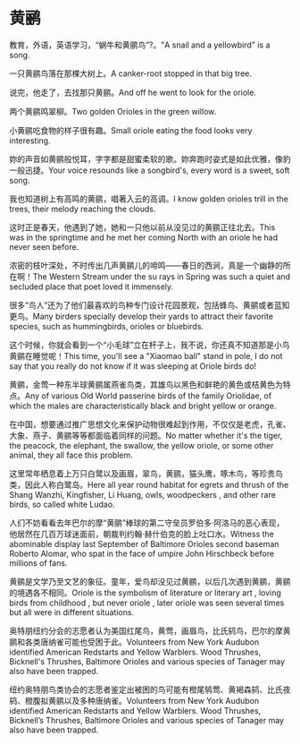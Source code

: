 # 黄鹂

<p><span class="chinese">教育，外语，英语学习，“蜗牛和黄鹂鸟”?。</span><span class="english">"A snail and a yellowbird" is a song.</span></p>

<p><span class="chinese">一只黄鹂鸟落在那棵大树上。</span><span class="english">A canker-root stopped in that big tree.</span></p>

<p><span class="chinese">说完，他走了，去找那只黄鹂。</span><span class="english">And off he went to look for the oriole.</span></p>

<p><span class="chinese">两个黄鹂鸣翠柳。</span><span class="english">Two golden Orioles in the green willow.</span></p>

<p><span class="chinese">小黄鹂吃食物的样子很有趣。</span><span class="english">Small oriole eating the food looks very interesting.</span></p>

<p><span class="chinese">妳的声音如黄鹂般悦耳，字字都是甜蜜柔软的歌。妳奔跑时姿式是如此优雅，像豹一般迅捷。</span><span class="english">Your voice resounds like a songbird's, every word is a sweet, soft song.</span></p>

<p><span class="chinese">我也知道树上有高鸣的黄鹂，唱著入云的高调。</span><span class="english">I know golden orioles trill in the trees, their melody reaching the clouds.</span></p>

<p><span class="chinese">这时正是春天，他遇到了她，她和一只他以前从没见过的黄鹂正往北去。</span><span class="english">This was in the springtime and he met her coming North with an oriole he had never seen before.</span></p>

<p><span class="chinese">浓密的枝叶深处，不时传出几声黄鹂儿的啼鸣——春日的西涧，真是一个幽静的所在啊！</span><span class="english">The Western Stream under the su rays in Spring was such a quiet and secluded place that poet loved it immensely.</span></p>

<p><span class="chinese">很多“鸟人”还为了他们最喜欢的鸟种专门设计花园景观，包括蜂鸟、黄鹂或者蓝知更鸟。</span><span class="english">Many birders specially develop their yards to attract their favorite species, such as hummingbirds, orioles or bluebirds.</span></p>

<p><span class="chinese">这个时候，你就会看到一个“小毛球”立在杆子上，我不说，你还真不知道那是小鸟黄鹂在睡觉呢！</span><span class="english">This time, you'll see a "Xiaomao ball" stand in pole, I do not say that you really do not know if it was sleeping at Oriole birds do!</span></p>

<p><span class="chinese">黄鹂，金莺一种东半球黄鹂属燕雀鸟类，其雄鸟以黑色和鲜艳的黄色或桔黄色为特点。</span><span class="english">Any of various Old World passerine birds of the family Oriolidae, of which the males are characteristically black and bright yellow or orange.</span></p>

<p><span class="chinese">在中国，想要通过推广思想文化来保护动物很难起到作用，不仅仅是老虎，孔雀、大象、燕子、黄鹂等等都面临着同样的问题。</span><span class="english">No matter whether it's the tiger, the peacock, the elephant, the swallow, the yellow oriole, or some other animal, they all face this problem.</span></p>

<p><span class="chinese">这里常年栖息着上万只白鹭以及画眉，翠鸟，黄鹂，猫头鹰，啄木鸟，等珍贵鸟类，因此人称白鹭岛。</span><span class="english">Here all year round habitat for egrets and thrush of the Shang Wanzhi, Kingfisher, Li Huang, owls, woodpeckers , and other rare birds, so called white Ludao.</span></p>

<p><span class="chinese">人们不妨看看去年巴尔的摩“黄鹂”棒球的第二守垒员罗伯多·阿洛马的恶心表现，他居然在几百万球迷面前，朝裁判约翰·赫什伯克的脸上吐口水。</span><span class="english">Witness the abominable display last September of Baltimore Orioles second baseman Roberto Alomar, who spat in the face of umpire John Hirschbeck before millions of fans.</span></p>

<p><span class="chinese">黄鹂是文学乃至文艺的象征。童年，爱鸟却没见过黄鹂，以后几次遇到黄鹂，黄鹂的境遇各不相同。</span><span class="english">Oriole is the symbolism of literature or literary art , loving birds from childhood , but never oriole , later oriole was seen several times but all were in different situations.</span></p>

<p><span class="chinese">奥特朋纽约分会的志愿者认为美国红尾鸟，黄莺，画眉鸟，比氏鸫鸟，巴尔的摩黄鹂和各类唐纳雀可能也受困于此。</span><span class="english">Volunteers from New York Audubon identified American Redstarts and Yellow Warblers. Wood Thrushes, Bicknell's Thrushes, Baltimore Orioles and various species of Tanager may also have been trapped.</span></p>

<p><span class="chinese">纽约奥特朋鸟类协会的志愿者鉴定出被困的鸟可能有橙尾鸲莺、黄褐森鸫、比氏夜鸫、橙腹拟黄鹂以及多种唐纳雀。</span><span class="english">Volunteers from New York Audubon identified American Redstarts and Yellow Warblers. Wood Thrushes, Bicknell’s Thrushes, Baltimore Orioles and various species of Tanager may also have been trapped.</span></p>

